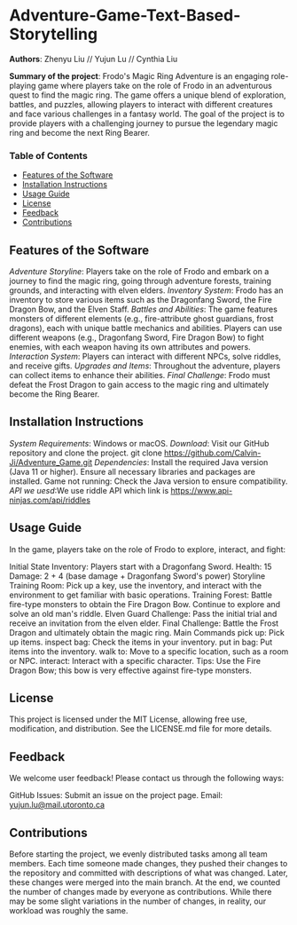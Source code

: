 # Adventure-Game-Text-Based-Storytelling
**Authors**: Zhenyu Liu // Yujun Lu // Cynthia Liu

**Summary of the project**: Frodo's Magic Ring Adventure is an engaging role-playing game where players take on the role
of Frodo in an adventurous quest to find the magic ring. The game offers a unique blend of exploration, battles, and
puzzles, allowing players to interact with different creatures and face various challenges in a fantasy world. The goal
of the project is to provide players with a challenging journey to pursue the legendary magic ring and become the next
Ring Bearer.

### Table of Contents
- [Features of the Software](#features-of-the-software)
- [Installation Instructions](#installation-instructions)
- [Usage Guide](#usage-guide)
- [License](#license)
- [Feedback](#feedback)
- [Contributions](#contributions)

## Features of the Software
_Adventure Storyline_: Players take on the role of Frodo and embark on a journey to find the magic ring, going through
adventure forests, training grounds, and interacting with elven elders.
_Inventory System_: Frodo has an inventory to store various items such as the Dragonfang Sword, the Fire Dragon Bow,
and the Elven Staff.
_Battles and Abilities_: The game features monsters of different elements (e.g., fire-attribute ghost guardians, frost
dragons), each with unique battle mechanics and abilities. Players can use different weapons (e.g., Dragonfang Sword,
Fire Dragon Bow) to fight enemies, with each weapon having its own attributes and powers.
_Interaction System_: Players can interact with different NPCs, solve riddles, and receive gifts.
_Upgrades and Items_: Throughout the adventure, players can collect items to enhance their abilities.
_Final Challenge_: Frodo must defeat the Frost Dragon to gain access to the magic ring and ultimately become the Ring
Bearer.

## Installation Instructions
_System Requirements_: Windows or macOS.
_Download_: Visit our GitHub repository and clone the project.
git clone https://github.com/Calvin-Ji/Adventure_Game.git
_Dependencies_: Install the required Java version (Java 11 or higher).
Ensure all necessary libraries and packages are installed.
Game not running: Check the Java version to ensure compatibility.
_API we uesd_:We use riddle API which link is https://www.api-ninjas.com/api/riddles

## Usage Guide
In the game, players take on the role of Frodo to explore, interact, and fight:

Initial State
Inventory: Players start with a Dragonfang Sword.
Health: 15
Damage: 2 + 4 (base damage + Dragonfang Sword's power)
Storyline
Training Room: Pick up a key, use the inventory, and interact with the environment to get familiar with basic operations.
Training Forest: Battle fire-type monsters to obtain the Fire Dragon Bow. Continue to explore and solve an old man's riddle.
Elven Guard Challenge: Pass the initial trial and receive an invitation from the elven elder.
Final Challenge: Battle the Frost Dragon and ultimately obtain the magic ring.
Main Commands
pick up: Pick up items.
inspect bag: Check the items in your inventory.
put in bag: Put items into the inventory.
walk to: Move to a specific location, such as a room or NPC.
interact: Interact with a specific character.
Tips: Use the Fire Dragon Bow; this bow is very effective against fire-type monsters.

## License
This project is licensed under the MIT License, allowing free use, modification, and distribution.
See the LICENSE.md file for more details.

## Feedback
We welcome user feedback! Please contact us through the following ways:

GitHub Issues: Submit an issue on the project page.
Email: yujun.lu@mail.utoronto.ca

## Contributions
Before starting the project, we evenly distributed tasks among all team members. Each time someone made changes, they
pushed their changes to the repository and committed with descriptions of what was changed. Later, these changes were
merged into the main branch. At the end, we counted the number of changes made by everyone as contributions. While
there may be some slight variations in the number of changes, in reality, our workload was roughly the same.
